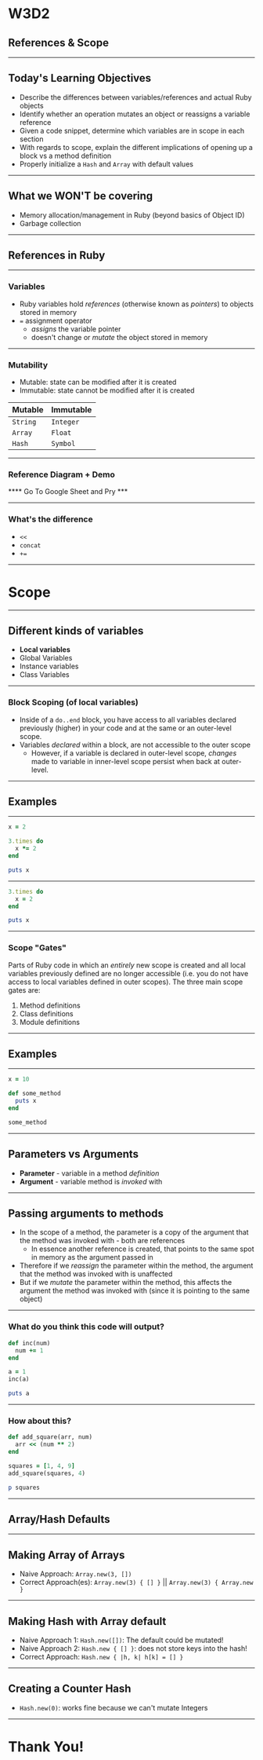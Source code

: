 # W3D2

## References & Scope

---

## Today's Learning Objectives

- Describe the differences between variables/references and actual Ruby objects
- Identify whether an operation mutates an object or reassigns a variable reference
- Given a code snippet, determine which variables are in scope in each section
- With regards to scope, explain the different implications of opening up a block vs a method definition
- Properly initialize a `Hash` and `Array` with default values

---

## What we WON'T be covering
- Memory allocation/management in Ruby (beyond basics of Object ID)
- Garbage collection

---

## References in Ruby

---

### Variables

+ Ruby variables hold *references* (otherwise known as *pointers*) to objects stored in memory
+ `=` assignment operator
  + _assigns_ the variable pointer
  + doesn't change or *mutate* the object stored in memory

---

### Mutability

+ Mutable: state can be modified after it is created
+ Immutable: state cannot be modified after it is created

| Mutable  | Immutable   |
|----------|-------------|
| `String` | `Integer`   |
| `Array`  | `Float`     |
| `Hash`   | `Symbol`    |

---

### Reference Diagram + Demo

  ****  Go To Google Sheet and Pry ***

---

### What's the difference

* `<<`
* `concat`
* `+=`

---

# Scope

---

## Different kinds of variables
* **Local variables**
* Global Variables
* Instance variables
* Class Variables

---

### Block Scoping (of local variables)
* Inside of a `do..end` block, you have access to all variables declared previously (higher) in your code and at the same or an outer-level scope.
* Variables *declared* within a block, are not accessible to the outer scope
  * However, if a variable is declared in outer-level scope, *changes* made to variable in inner-level scope persist when back at outer-level.

---

## Examples

---

```rb
x = 2

3.times do
  x *= 2
end

puts x
```

---

```rb
3.times do
  x = 2
end

puts x
```

---

### Scope "Gates"
Parts of Ruby code in which an *entirely* new scope is created and all local variables previously defined are no longer accessible (i.e. you do not have access to local variables defined in outer scopes). The three main scope gates are:
1. Method definitions
2. Class definitions
3. Module definitions

---

## Examples

---

```rb
x = 10

def some_method
  puts x
end

some_method
```

---

## Parameters vs Arguments

* **Parameter** - variable in a method _definition_
* **Argument** - variable method is _invoked_ with

---

## Passing arguments to methods

* In the scope of a method, the parameter is a copy of the argument that the method was invoked with - both are references
  * In essence another reference is created, that points to the same spot in memory as the argument passed in
* Therefore if we _reassign_ the parameter within the method, the argument that the method was invoked with is unaffected
* But if we _mutate_ the parameter within the method, this affects the argument the method was invoked with (since it is pointing to the same object)

---

### What do you think this code will output?

```rb
def inc(num)
  num += 1
end

a = 1
inc(a)

puts a
```

---

### How about this?

```rb
def add_square(arr, num)
  arr << (num ** 2)
end

squares = [1, 4, 9]
add_square(squares, 4)

p squares
```


---

## Array/Hash Defaults

---

## Making Array of Arrays

* Naive Approach: `Array.new(3, [])`
* Correct Approach(es): `Array.new(3) { [] }` || `Array.new(3) { Array.new }`

---

## Making Hash with Array default

* Naive Approach 1: `Hash.new([])`: The default could be mutated!
* Naive Approach 2: `Hash.new { [] }`: does not store keys into the hash!
* Correct Approach: `Hash.new { |h, k| h[k] = [] }`

---

## Creating a Counter Hash
* `Hash.new(0)`: works fine because we can't mutate Integers

---

# Thank You!